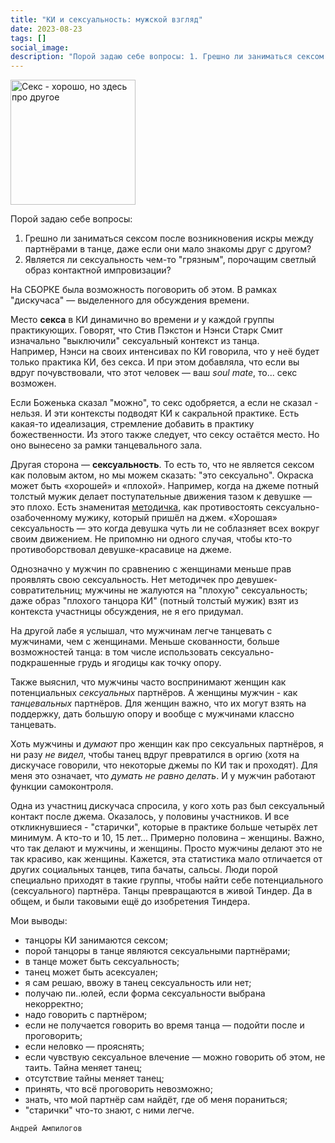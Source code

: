 ```yaml
---
title: "КИ и сексуальность: мужской взгляд"
date: 2023-08-23
tags: []
social_image:
description: "Порой задаю себе вопросы: 1. Грешно ли заниматься сексом после возникновения искры между партнёрами в танце, даже если они мало знакомы друг с другом?&nbsp;..."
---
```


<img src="/media/tg-pack-sex (white).png" alt="Секс - хорошо, но здесь про другое" width="200px"/>

Порой задаю себе вопросы:
1. Грешно ли заниматься сексом после возникновения искры между партнёрами в танце, даже если они мало знакомы друг с другом?    
2. Является ли сексуальность чем-то "грязным", порочащим светлый образ контактной импровизации? 

На СБОРКЕ была возможность поговорить об этом. В рамках "дискучаса" — выделенного для обсуждения времени.

Место **секса** в КИ динамично во времени *и* у каждой группы практикующих. Говорят, что Стив Пэкстон и Нэнси Старк Смит изначально "выключили" сексуальный контекст из танца.   
Например, Нэнси на своих интенсивах по КИ говорила, что у неё будет только практика КИ, без секса. И при этом добавляла, что если вы вдруг почувствовали, что этот человек — ваш *soul mate*, то... секс возможен.

Если Боженька сказал "можно", то секс одобряется, а если не сказал - нельзя.
И эти контексты подводят КИ к сакральной практике. Есть какая-то идеализация, стремление добавить в практику божественности. 
Из этого также следует, что сексу остаётся место. Но оно вынесено за рамки танцевального зала.

Другая сторона — **сексуальность**. То есть то, что не является сексом как половым актом, но мы можем сказать: "это сексуально". Окраска может быть «хорошей» и «плохой». Например, когда на джеме потный толстый мужик делает поступательные движения тазом к девушке — это плохо. Есть знаменитая <a href = "https://somatic.education/opyt-novichka-v-kontaktnoj-improvizaczii/" target="_blank" rel="noreferrer">методичка</a>, как противостоять сексуально-озабоченному мужику, который пришёл на джем. «Хорошая» сексуальность — это когда девушка чуть ли не соблазняет всех вокруг своим движением. Не припомню ни одного случая, чтобы кто-то противоборствовал девушке-красавице на джеме.

Однозначно у мужчин по сравнению с женщинами меньше прав проявлять свою сексуальность. Нет методичек про девушек-совратительниц; мужчины не жалуются на "плохую" сексуальность; даже образ "плохого танцора КИ" (потный толстый мужик) взят из контекста участницы обсуждения, не я его придумал.

На другой лабе я услышал, что мужчинам легче танцевать с мужчинами, чем с женщинами. Меньше скованности, больше возможностей танца: в том числе использовать сексуально-подкрашенные грудь и ягодицы как точку опору.

Также выяснил, что мужчины часто воспринимают женщин как потенциальных *сексуальных* партнёров. А женщины мужчин - как *танцевальных* партнёров. Для женщин важно, что их могут взять на поддержку, дать большую опору и вообще с мужчинами классно танцевать.

Хоть мужчины и *думают* про женщин как про сексуальных партнёров, я ни разу *не видел*, чтобы танец вдруг превратился в оргию (хотя на дискучасе говорили, что некоторые джемы по КИ так и проходят).
Для меня это означает, что *думать не равно делать*. И у мужчин работают функции самоконтроля.

Одна из участниц дискучаса спросила, у кого хоть раз был сексуальный контакт после джема. Оказалось, у половины участников. И все откликнувшиеся - "старички", которые в практике больше четырёх лет минимум. А кто-то и 10, 15 лет... Примерно половина – женщины. Важно, что так делают и мужчины, и женщины. Просто мужчины делают это не так красиво, как женщины.
Кажется, эта статистика мало отличается от других социальных танцев, типа бачаты, сальсы. Люди порой специально приходят в такие группы, чтобы найти себе потенциального (сексуального) партнёра. 
Танцы превращаются в живой Тиндер. Да в общем, и были таковыми ещё до изобретения Тиндера.

Мои выводы:
* танцоры КИ занимаются сексом;
* порой танцоры в танце являются сексуальными партнёрами;
* в танце может быть сексуальность;
* танец может быть асексуален;
* я сам решаю, ввожу в танец сексуальность или нет;
* получаю пи..юлей, если форма сексуальности выбрана некорректно;
* надо говорить с партнёром;
* если не получается говорить во время танца — подойти после и проговорить;
* если неловко — прояснять;
* если чувствую сексуальное влечение — можно говорить об этом, не таить. Тайна меняет танец;
* отсутствие тайны меняет танец;
* принять, что всё проговорить невозможно;
* знать, что мой партнёр сам найдёт, где об меня пораниться; 
* "старички" что-то знают, с ними легче.

```Андрей Ампилогов```